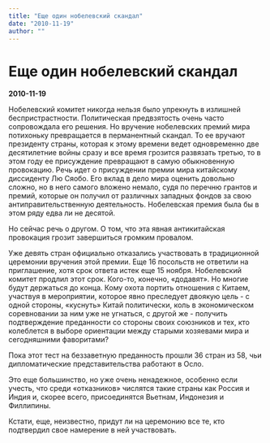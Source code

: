```yaml
---
title: "Еще один нобелевский скандал"
date: "2010-11-19"
author: ""
---
```


# Еще один нобелевский скандал

**2010-11-19** 

Нобелевский комитет никогда нельзя было упрекнуть в излишней беспристрастности. Политическая предвзятость очень часто сопровождала его решения. Но вручение нобелевских премий мира потихоньку превращается в перманентный скандал. То ее вручают президенту страны, которая к этому времени ведет одновременно две десятилетние войны сразу и все время грозится развязать третью, то в этом году ее присуждение превращают в самую обыкновенную провокацию. Речь идет о присуждении премии мира китайскому диссиденту Лю Сяобо. Его вклад в дело мира оценить довольно сложно, но в него самого вложено немало, судя по перечню грантов и премий, которые он получил от различных западных фондов за свою антиправительственную деятельность. Нобелевская премия была бы в этом ряду едва ли не десятой.

Но сейчас речь о другом. О том, что эта явная антикитайская провокация грозит завершиться громким провалом.

Уже девять стран официально отказались участвовать в традиционной церемонии вручения этой премии. Еще 16 посольств не ответили на приглашение, хотя срок ответа истек еще 15 ноября. Нобелевский комитет продлил этот срок. Кого-то, конечно, «додавят». Но многие будут держаться до конца. Кому охота портить отношения с Китаем, участвуя в мероприятии, которое явно преследует двоякую цель - с одной стороны, «куснуть» Китай политически, коль в экономическом соревновании за ним уже не угнаться, с другой же - получить подтверждение преданности со стороны своих союзников и тех, кто колеблется в выборе ориентации между старыми хозяевами мира и сегодняшними фаворитами?

Пока этот тест на беззаветную преданность прошли 36 стран из 58, чьи дипломатические представительства работают в Осло.

Это еще большинство, но уже очень ненадежное, особенно если учесть, что среди «отказников» числятся такие страны как Россия и Индия и, скорее всего, присоединятся Вьетнам, Индонезия и Филлипины.

Кстати, еще, неизвестно, придут ли на церемонию все те, кто подтвердил свое намерение в ней участвовать.